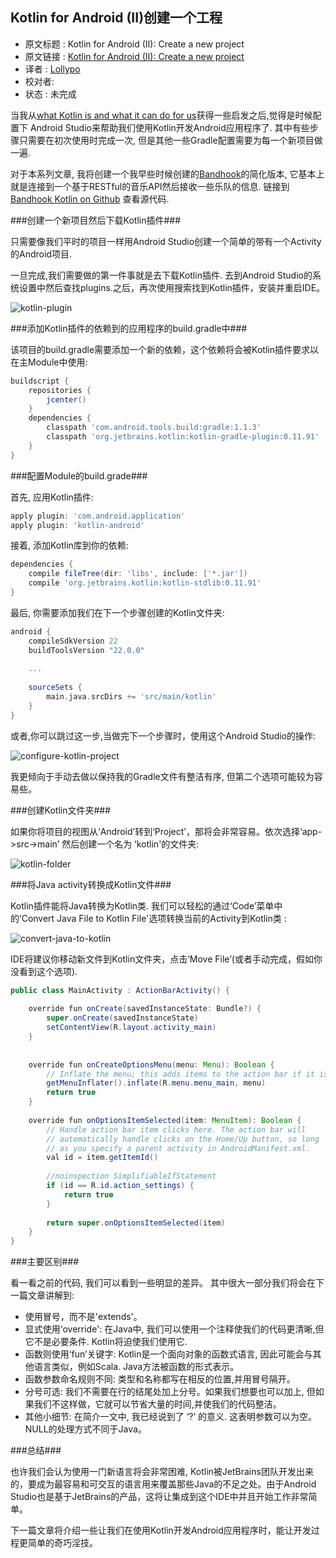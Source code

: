 Kotlin for Android (II)创建一个工程
---

>
* 原文标题 : Kotlin for Android (II): Create a new project
* 原文链接 : [Kotlin for Android (II): Create a new project](http://antonioleiva.com/kotlin-android-create-project/)
* 译者 : [Lollypo](https://github.com/Lollypo) 
* 校对者: 
* 状态 :  未完成


当我从[what Kotlin is and what it can do for us](http://antonioleiva.com/kotlin-for-android-introduction/)获得一些启发之后,觉得是时候配置下 Android Studio来帮助我们使用Kotlin开发Android应用程序了. 其中有些步骤只需要在初次使用时完成一次, 但是其他一些Gradle配置需要为每一个新项目做一遍.

对于本系列文章, 我将创建一个我早些时候创建的[Bandhook](https://play.google.com/store/apps/details?id=com.limecreativelabs.bandhook)的简化版本, 它基本上就是连接到一个基于RESTful的音乐API然后接收一些乐队的信息. 链接到 [Bandhook Kotlin on Github](https://github.com/antoniolg/Bandhook-Kotlin) 查看源代码.


###创建一个新项目然后下载Kotlin插件###

只需要像我们平时的项目一样用Android Studio创建一个简单的带有一个Activity的Android项目.

一旦完成,我们需要做的第一件事就是去下载Kotlin插件. 去到Android Studio的系统设置中然后查找plugins.之后，再次使用搜索找到Kotlin插件，安装并重启IDE。

![kotlin-plugin](http://7xi8kj.com1.z0.glb.clouddn.com/kotlin-plugin-e1424632570741.png)

###添加Kotlin插件的依赖到的应用程序的build.gradle中###

该项目的build.gradle需要添加一个新的依赖，这个依赖将会被Kotlin插件要求以在主Module中使用:
```gradle
buildscript {
    repositories {
        jcenter()
    }
    dependencies {
        classpath 'com.android.tools.build:gradle:1.1.3'
        classpath 'org.jetbrains.kotlin:kotlin-gradle-plugin:0.11.91'
    }
}
```



###配置Module的build.grade###

首先, 应用Kotlin插件:
```gradle
apply plugin: 'com.android.application'
apply plugin: 'kotlin-android'
```
接着, 添加Kotlin库到你的依赖:
```gradle
dependencies {
    compile fileTree(dir: 'libs', include: ['*.jar'])
    compile 'org.jetbrains.kotlin:kotlin-stdlib:0.11.91'
}
```
最后, 你需要添加我们在下一个步骤创建的Kotlin文件夹:
```gradle
android {
    compileSdkVersion 22
    buildToolsVersion "22.0.0"
 
    ...
 
    sourceSets {
        main.java.srcDirs += 'src/main/kotlin'
    }
}
```
或者,你可以跳过这一步,当做完下一个步骤时，使用这个Android Studio的操作:

![configure-kotlin-project](http://7xi8kj.com1.z0.glb.clouddn.com/configure-kotlin-project.png)

我更倾向于手动去做以保持我的Gradle文件有整洁有序, 但第二个选项可能较为容易些。



###创建Kotlin文件夹###

如果你将项目的视图从‘Android’转到‘Project’，那将会非常容易。依次选择‘app->src->main’ 然后创建一个名为 ‘kotlin'的文件夹:

![kotlin-folder](http://7xi8kj.com1.z0.glb.clouddn.com/kotlin-folder.png)



###将Java activity转换成Kotlin文件###

Kotlin插件能将Java转换为Kotlin类. 我们可以轻松的通过‘Code’菜单中的‘Convert Java File to Kotlin File'选项转换当前的Activity到Kotlin类 :

![convert-java-to-kotlin](http://7xi8kj.com1.z0.glb.clouddn.com/convert-java-to-kotlin-e1424633562637.png)

IDE将建议你移动新文件到Kotlin文件夹，点击‘Move File’(或者手动完成，假如你没看到这个选项).
```java
public class MainActivity : ActionBarActivity() {
 
    override fun onCreate(savedInstanceState: Bundle?) {
        super.onCreate(savedInstanceState)
        setContentView(R.layout.activity_main)
    }
 
 
    override fun onCreateOptionsMenu(menu: Menu): Boolean {
        // Inflate the menu; this adds items to the action bar if it is present.
        getMenuInflater().inflate(R.menu.menu_main, menu)
        return true
    }
 
    override fun onOptionsItemSelected(item: MenuItem): Boolean {
        // Handle action bar item clicks here. The action bar will
        // automatically handle clicks on the Home/Up button, so long
        // as you specify a parent activity in AndroidManifest.xml.
        val id = item.getItemId()
 
        //noinspection SimplifiableIfStatement
        if (id == R.id.action_settings) {
            return true
        }
 
        return super.onOptionsItemSelected(item)
    }
}
```



###主要区别###

看一看之前的代码, 我们可以看到一些明显的差异。 其中很大一部分我们将会在下一篇文章讲解到:

- 使用冒号，而不是'extends'。
- 显式使用‘override': 在Java中, 我们可以使用一个注释使我们的代码更清晰,但它不是必要条件. Kotlin将迫使我们使用它.
- 函数则使用‘fun’关键字: Kotlin是一个面向对象的函数式语言, 因此可能会与其他语言类似，例如Scala. Java方法被函数的形式表示。
- 函数参数命名规则不同: 类型和名称都写在相反的位置,并用冒号隔开。
- 分号可选: 我们不需要在行的结尾处加上分号。如果我们想要也可以加上, 但如果我们不这样做，它就可以节省大量的时间,并使我们的代码整洁。
- 其他小细节: 在简介一文中, 我已经说到了 ‘?’ 的意义. 这表明参数可以为空。NULL的处理方式不同于Java。 



###总结###

也许我们会认为使用一门新语言将会非常困难, Kotlin被JetBrains团队开发出来的，要成为最容易和可交互的语言用来覆盖那些Java的不足之处。由于Android Studio也是基于JetBrains的产品，这将让集成到这个IDE中并且开始工作非常简单。

下一篇文章将介绍一些让我们在使用Kotlin开发Android应用程序时，能让开发过程更简单的奇巧淫技。